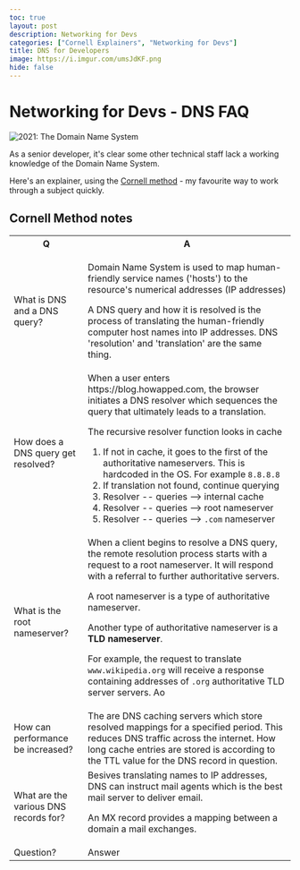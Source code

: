 ```yaml
---
toc: true
layout: post
description: Networking for Devs
categories: ["Cornell Explainers", "Networking for Devs"]
title: DNS for Developers
image: https://i.imgur.com/umsJdKF.png
hide: false
---
```


# Networking for Devs - DNS FAQ

![](https://i.imgur.com/umsJdKF.png "2021: The Domain Name System")

As a senior developer, it's clear some other technical staff lack a working knowledge of the Domain Name System.

Here's an explainer, using the [Cornell method](https://en.wikipedia.org/wiki/Cornell_Notes) - my favourite way to work through a subject quickly.

## Cornell Method notes

<table>
<tr>
<th> Q </th>
<th> A </th>
</tr>
<tr>
<td>
What is DNS and a DNS query?
</td>
<td>

Domain Name System is used to map human-friendly service names ('hosts') to the resource's numerical addresses (IP addresses)

A DNS query and how it is resolved is the process of translating the human-friendly computer host names into IP addresses. DNS 'resolution' and 'translation' are the same thing.

</td>
</tr>
<tr>
  <td>How does a DNS query get resolved?</td>
  <td>
  When a user enters https://blog.howapped.com, the browser initiates a DNS resolver which sequences the query that ultimately leads to a translation.
    
  The recursive resolver function looks in cache

1. If not in cache, it goes to the first of the authoritative nameservers. This is hardcoded in the OS. For example `8.8.8.8`
2. If translation not found, continue querying
3. Resolver -- queries --> internal cache
4. Resolver -- queries --> root nameserver
5. Resolver -- queries --> `.com` nameserver

  </td>
</tr>

<tr>
  <td>What is the root nameserver?</td>
  <td>
  When a client begins to resolve a DNS query, the remote resolution process starts with a request to a root nameserver. It will respond with a referral to further authoritative servers.

A root nameserver is a type of authoritative nameserver.

Another type of authoritative nameserver is a **TLD nameserver**.

For example, the request to translate `www.wikipedia.org` will receive a response containing addresses of `.org` authoritative TLD server servers.
Ao

  </td>
</tr>

<tr>
  <td>How can performance be increased?</td>
  <td>
  The are DNS caching servers which store resolved mappings for a specified period. This reduces DNS traffic across the internet.
  How long cache entries are stored is according to the TTL value for the DNS record in question.
  </td>
</tr>

<tr>
  <td>What are the various DNS records for?</td>
  <td>
  Besives translating names to IP addresses, DNS can instruct mail agents which is the best mail server to deliver email.

An MX record provides a mapping between a domain a mail exchanges.

  </td>
</tr>
<!-- -->

<tr>
  <td>Question?</td>
  <td>
  Answer
  </td>
</tr>
</table>
